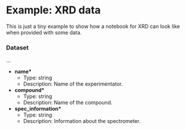 # Example: XRD data 

This is just a tiny example to show how a notebook for XRD can look like when provided with some data.


### Dataset

...

- __name*__
    - Type: string
    - Description: Name of the experimentator.
- __compound*__
    - Type: string
    - Description: Name of the compound.
- __spec_information*__
    - Type: string
    - Description: Information about the spectrometer.
